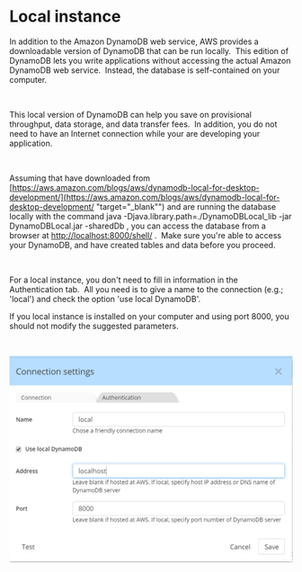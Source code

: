 # Local instance

In addition to the Amazon DynamoDB web service, AWS provides a downloadable version of DynamoDB that can be run locally.&nbsp; This edition of DynamoDB lets you write applications without accessing the actual Amazon DynamoDB web service.&nbsp; Instead, the database is self-contained on your computer.

&nbsp;

This local version of DynamoDB can help you save on provisional throughput, data storage, and data transfer fees.&nbsp; In addition, you do not need to have an Internet connection while your are developing your application. &nbsp;

&nbsp;

Assuming that have downloaded from [https://aws.amazon.com/blogs/aws/dynamodb-local-for-desktop-development/](<https://aws.amazon.com/blogs/aws/dynamodb-local-for-desktop-development/> "target=\"\_blank\"") and are running the database locally with the command java -Djava.library.path=./DynamoDBLocal\_lib -jar DynamoDBLocal.jar -sharedDb , you can access the database from a browser at [http://localhost:8000/shell/](<http://localhost:8000/shell/> "target=\"\_blank\"") .&nbsp; Make sure you're able to access your DynamoDB, and have created tables and data before you proceed.

&nbsp;

For a local instance, you don't need to fill in information in the Authentication tab.&nbsp; All you need is to give a name to the connection (e.g.; 'local') and check the option 'use local DynamoDB'.

If you local instance is installed on your computer and using port 8000, you should not modify the suggested parameters.

&nbsp;

![Reverse-Engineering - DynamoDB connection local](<lib/Rev-Engineering%20-%20DynamoDB%20connection%20local.png>)

